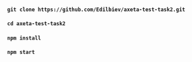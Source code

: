 #### `git clone https://github.com/Edilbiev/axeta-test-task2.git`
#### `cd axeta-test-task2`
#### `npm install`
#### `npm start`